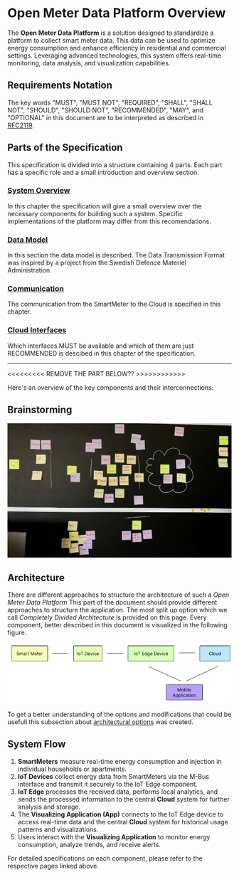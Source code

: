 # Open Meter Data Platform Overview

The **Open Meter Data Platform** is a solution designed to standardize a platform to collect smart meter data. This data can be used to optimize energy consumption and enhance efficiency in residential and commercial settings. Leveraging advanced technologies, this system offers real-time monitoring, data analysis, and visualization capabilities. 

## Requirements Notation

The key words "MUST", "MUST NOT", "REQUIRED", "SHALL", "SHALL NOT", "SHOULD", "SHOULD NOT", "RECOMMENDED", "MAY", and "OPTIONAL" in this document are to be interpreted as described in [RFC2119](https://www.rfc-editor.org/rfc/rfc2119).


## Parts of the Specification

This specification is divided into a structure containing 4 parts. Each part has a specific role and a small introduction and overview section.

### [System Overview](1_SystemOverview/overview.md)

In this chapter the specification will give a small overview over the necessary components for building such a system. Specific implementations of the platform may differ from this recomendations.

### [Data Model](2_DataModel/overview.md)

In this section the data model is described. The Data Transmission Format was inspired by a project from the Swedish Defence Materiel Administration.

### [Communication](3_Communication/overview.md)

The communication from the SmartMeter to the Cloud is specified in this chapter.

### [Cloud Interfaces](4_CloudInterfaces/overview.md)

Which interfaces MUST be available and which of them are just RECOMMENDED is descibed in this chapter of the specification.

---


<<<<<<<<<  REMOVE THE PART BELOW?? >>>>>>>>>>>>


Here's an overview of the key components and their interconnections:

## Brainstorming

![a picture of the brainstorming platform diagram](images/brainstorming_platform_components.jpeg "brainstorming_platform_components")

## Architecture

There are different approaches to structure the architecture of such a _Open Meter Data Platform_ This part of the document should provide different approaches to structure the application. The most split up option which we call _Completely Divided Architecture_ is provided on this page. Every component, better described in this document is visualized in the following figure.

![Completely Divided Architecture](images/full.png "Completely Divided Architecture")

To get a better understanding of the options and modifications that could be usefull this subsection about [architectural options](ArchitecturalOptions.md) was created.



## System Flow

1. **SmartMeters** measure real-time energy consumption and injection in individual households or apartments.
2. **IoT Devices** collect energy data from SmartMeters via the M-Bus interface and transmit it securely to the IoT Edge component.
3. **IoT Edge** processes the received data, performs local analytics, and sends the processed information to the central **Cloud** system for further analysis and storage.
4. The **Visualizing Application (App)** connects to the IoT Edge device to access real-time data and the central **Cloud** system for historical usage patterns and visualizations.
5. Users interact with the **Visualizing Application** to monitor energy consumption, analyze trends, and receive alerts.

For detailed specifications on each component, please refer to the respective pages linked above.
